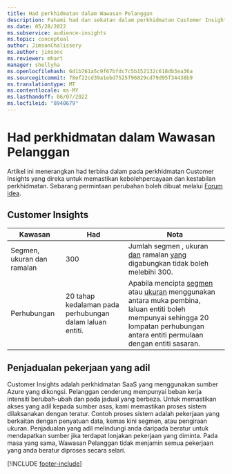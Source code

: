 ```yaml
---
title: Had perkhidmatan dalam Wawasan Pelanggan
description: Fahami had dan sekatan dalam perkhidmatan Customer Insights SaaS.
ms.date: 05/28/2022
ms.subservice: audience-insights
ms.topic: conceptual
author: JimsonChalissery
ms.author: jimsonc
ms.reviewer: mhart
manager: shellyha
ms.openlocfilehash: 6d1b761a5c9f67bfdc7c5b152132c618db3ea36a
ms.sourcegitcommit: 78ef22cd39a1ebd7525f96829cd79d95f34438b9
ms.translationtype: MT
ms.contentlocale: ms-MY
ms.lasthandoff: 06/07/2022
ms.locfileid: "8940679"
---
```

# <a name="service-limits-in-customer-insights"></a>Had perkhidmatan dalam Wawasan Pelanggan

Artikel ini menerangkan had terbina dalam pada perkhidmatan Customer Insights yang direka untuk memastikan kebolehpercayaan dan kestabilan perkhidmatan. Sebarang permintaan perubahan boleh dibuat melalui [Forum idea](https://go.microsoft.com/fwlink/?linkid=2074172).

## <a name="customer-insights"></a>Customer Insights

| Kawasan  | Had  | Nota |
|-------------|---------------------------------------------------------------------|---------------------------------------------------------------------|
| Segmen, ukuran dan ramalan | 300  | Jumlah segmen [,](segments.md) ukuran [dan](measures.md) ramalan [yang](predictions.md) digabungkan tidak boleh melebihi 300.  |
| Perhubungan | 20 tahap kedalaman pada perhubungan dalam laluan entiti. | Apabila mencipta [segmen](segments.md) atau [ukuran](measures.md) menggunakan antara muka pembina, laluan entiti boleh mempunyai sehingga 20 lompatan perhubungan antara entiti permulaan dengan entiti sasaran.  |

## <a name="fair-scheduling-of-jobs"></a>Penjadualan pekerjaan yang adil

Customer Insights adalah perkhidmatan SaaS yang menggunakan sumber Azure yang dikongsi. Pelanggan cenderung mempunyai beban kerja intensiti berubah-ubah dan pada jadual yang berbeza. Untuk memastikan akses yang adil kepada sumber asas, kami memastikan proses sistem dilaksanakan dengan teratur. Contoh proses sistem adalah pekerjaan yang berkaitan dengan penyatuan data, kemas kini segmen, atau pengiraan ukuran. Penjadualan yang adil melindungi anda daripada beratur untuk mendapatkan sumber jika terdapat lonjakan pekerjaan yang diminta. Pada masa yang sama, Wawasan Pelanggan tidak menjamin semua pekerjaan yang anda beratur diproses secara selari.

[!INCLUDE [footer-include](includes/footer-banner.md)]
